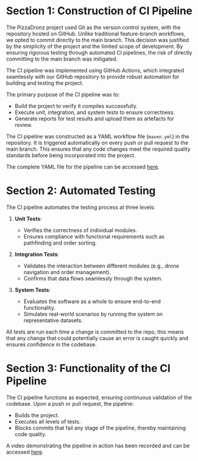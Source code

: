 # Section 1: Construction of CI Pipeline

The PizzaDronz project used Git as the version control system, with the repository hosted on GitHub. Unlike traditional feature-branch workflows, we opted to commit directly to the main branch. This decision was justified by the simplicity of the project and the limited scope of development. By ensuring rigorous testing through automated CI pipelines, the risk of directly committing to the main branch was mitigated.

The CI pipeline was implemented using GitHub Actions, which integrated seamlessly with our GitHub repository to provide robust automation for building and testing the project.

The primary purpose of the CI pipeline was to:

- Build the project to verify it compiles successfully.
- Execute unit, integration, and system tests to ensure correctness.
- Generate reports for test results and upload them as artefacts for review.

The CI pipeline was constructed as a YAML workflow file (`maven.yml`) in the repository. It is triggered automatically on every push or pull request to the main branch. This ensures that any code changes meet the required quality standards before being incorporated into the project.

The complete YAML file for the pipeline can be accessed [here](https://github.com/IainHigh/UoE-Software-Testing-CW/blob/master/.github/workflows/maven.yml).

# Section 2: Automated Testing

The CI pipeline automates the testing process at three levels:

1. **Unit Tests**:

   - Verifies the correctness of individual modules.
   - Ensures compliance with functional requirements such as pathfinding and order sorting.

2. **Integration Tests**:

   - Validates the interaction between different modules (e.g., drone navigation and order management).
   - Confirms that data flows seamlessly through the system.

3. **System Tests**:
   - Evaluates the software as a whole to ensure end-to-end functionality.
   - Simulates real-world scenarios by running the system on representative datasets.

All tests are run each time a change is committed to the repo, this means that any change that could potentially cause an error is caught quickly and ensures confidence in the codebase.

# Section 3: Functionality of the CI Pipeline

The CI pipeline functions as expected, ensuring continuous validation of the codebase. Upon a push or pull request, the pipeline:

- Builds the project.
- Executes all levels of tests.
- Blocks commits that fail any stage of the pipeline, thereby maintaining code quality.

A video demonstrating the pipeline in action has been recorded and can be accessed [here](https://github.com/IainHigh/UoE-Software-Testing-CW/blob/master/Software%20Testing%20Docs/CI%20Pipeline.mp4).
